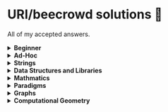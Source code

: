 # URI/beecrowd solutions :balloon:

All of my accepted answers.

<details>
  <summary><b>Beginner</b></summary>

  [[1001](solutions/beginner/1001.c)]
  [[1002](solutions/beginner/1002.c)]
  [[1003](solutions/beginner/1003.c)]
  [[1004](solutions/beginner/1004.c)]
  [[1005](solutions/beginner/1005.c)]
  [[1006](solutions/beginner/1006.c)]
  [[1007](solutions/beginner/1007.c)]
  [[1008](solutions/beginner/1008.c)]
  [[1009](solutions/beginner/1009.c)]
  [[1010](solutions/beginner/1010.c)]
  [[1011](solutions/beginner/1011.c)]
  [[1012](solutions/beginner/1012.c)]
  [[1013](solutions/beginner/1013.c)]
  [[1014](solutions/beginner/1014.c)]
  [[1015](solutions/beginner/1015.c)]
  [[1016](solutions/beginner/1016.c)]
  [[1017](solutions/beginner/1017.c)]
  [[1018](solutions/beginner/1018.c)]
  [[1019](solutions/beginner/1019.c)]
  [[1020](solutions/beginner/1020.c)]
  [[1021](solutions/beginner/1021.c)]
  [[1031](solutions/beginner/1031.c)]
  [[1035](solutions/beginner/1035.c)]
  [[1036](solutions/beginner/1036.c)]
  [[1037](solutions/beginner/1037.c)]
  [[1038](solutions/beginner/1038.c)]
  [[1040](solutions/beginner/1040.c)]
  [[1041](solutions/beginner/1041.c)]
  [[1042](solutions/beginner/1042.c)]
  [[1043](solutions/beginner/1043.c)]
  [[1044](solutions/beginner/1044.c)]
  [[1045](solutions/beginner/1045.c)]
  [[1046](solutions/beginner/1046.c)]
  [[1047](solutions/beginner/1047.c)]
  [[1048](solutions/beginner/1048.c)]
  [[1049](solutions/beginner/1049.c)]
  [[1050](solutions/beginner/1050.c)]
  [[1051](solutions/beginner/1051.c)]
  [[1052](solutions/beginner/1052.c)]
  [[1059](solutions/beginner/1059.c)]
  [[1060](solutions/beginner/1060.c)]
  [[1061](solutions/beginner/1061.c)]
  [[1064](solutions/beginner/1064.c)]
  [[1065](solutions/beginner/1065.c)]
  [[1066](solutions/beginner/1066.c)]
  [[1067](solutions/beginner/1067.c)]
  [[1070](solutions/beginner/1070.c)]
  [[1071](solutions/beginner/1071.c)]
  [[1072](solutions/beginner/1072.c)]
  [[1073](solutions/beginner/1073.c)]
  [[1074](solutions/beginner/1074.c)]
  [[1075](solutions/beginner/1075.c)]
  [[1078](solutions/beginner/1078.c)]
  [[1079](solutions/beginner/1079.c)]
  [[1080](solutions/beginner/1080.c)]
  [[1094](solutions/beginner/1094.c)]
  [[1095](solutions/beginner/1095.c)]
  [[1096](solutions/beginner/1096.c)]
  [[1097](solutions/beginner/1097.c)]
  [[1098](solutions/beginner/1098.c)]
  [[1099](solutions/beginner/1099.c)]
  [[1101](solutions/beginner/1101.c)]
  [[1113](solutions/beginner/1113.c)]
  [[1114](solutions/beginner/1114.c)]
  [[1115](solutions/beginner/1115.c)]
  [[1116](solutions/beginner/1116.c)]
  [[1117](solutions/beginner/1117.c)]
  [[1118](solutions/beginner/1118.c)]
  [[1131](solutions/beginner/1131.c)]
  [[1132](solutions/beginner/1132.c)]
  [[1133](solutions/beginner/1133.c)]
  [[1134](solutions/beginner/1134.c)]
  [[1142](solutions/beginner/1142.c)]
  [[1143](solutions/beginner/1143.c)]
  [[1144](solutions/beginner/1144.c)]
  [[1145](solutions/beginner/1145.c)]
  [[1146](solutions/beginner/1146.c)]
  [[1149](solutions/beginner/1149.c)]
  [[1150](solutions/beginner/1150.c)]
  [[1151](solutions/beginner/1151.c)]
  [[1153](solutions/beginner/1153.c)]
  [[1154](solutions/beginner/1154.c)]
  [[1155](solutions/beginner/1155.c)]
  [[1156](solutions/beginner/1156.c)]
  [[1157](solutions/beginner/1157.c)]
  [[1158](solutions/beginner/1158.c)]
  [[1159](solutions/beginner/1159.c)]
  [[1160](solutions/beginner/1160.c)]
  [[1164](solutions/beginner/1164.c)]
  [[1165](solutions/beginner/1165.c)]
  [[1172](solutions/beginner/1172.c)]
  [[1173](solutions/beginner/1173.c)]
  [[1174](solutions/beginner/1174.c)]
  [[1175](solutions/beginner/1175.c)]
  [[1176](solutions/beginner/1176.c)]
  [[1177](solutions/beginner/1177.c)]
  [[1178](solutions/beginner/1178.c)]
  [[1179](solutions/beginner/1179.c)]
  [[1180](solutions/beginner/1180.c)]
  [[1181](solutions/beginner/1181.c)]
  [[1182](solutions/beginner/1182.c)]
  [[1183](solutions/beginner/1183.c)]
  [[1184](solutions/beginner/1184.c)]
  [[1185](solutions/beginner/1185.c)]
  [[1186](solutions/beginner/1186.c)]
  [[1187](solutions/beginner/1187.c)]
  [[1188](solutions/beginner/1188.c)]
  [[1189](solutions/beginner/1189.c)]
  [[1190](solutions/beginner/1190.c)]
  [[1249](solutions/beginner/1249.c)]
  [[1408](solutions/beginner/1408.cpp)]
  [[1435](solutions/beginner/1435.c)]
  [[1478](solutions/beginner/1478.c)]
  [[1534](solutions/beginner/1534.c)]
  [[1541](solutions/beginner/1541.c)]
  [[1557](solutions/beginner/1557.c)]
  [[1564](solutions/beginner/1564.c)]
  [[1589](solutions/beginner/1589.c)]
  [[1759](solutions/beginner/1759.c)]
  [[1789](solutions/beginner/1789.c)]
  [[1827](solutions/beginner/1827.c)]
  [[1828](solutions/beginner/1828.c)]
  [[1837](solutions/beginner/1837.c)]
  [[1847](solutions/beginner/1847.c)]
  [[1848](solutions/beginner/1848.c)]
  [[1858](solutions/beginner/1858.c)]
  [[1864](solutions/beginner/1864.c)]
  [[1865](solutions/beginner/1865.c)]
  [[1866](solutions/beginner/1866.c)]
  [[1914](solutions/beginner/1914.c)]
  [[1924](solutions/beginner/1924.c)]
  [[1929](solutions/beginner/1929.c)]
  [[1930](solutions/beginner/1930.c)]
  [[1933](solutions/beginner/1933.c)]
  [[1957](solutions/beginner/1957.c)]
  [[1958](solutions/beginner/1958.c)]
  [[1959](solutions/beginner/1959.c)]
  [[1960](solutions/beginner/1960.c)]
  [[1961](solutions/beginner/1961.c)]
  [[1962](solutions/beginner/1962.c)]
  [[1963](solutions/beginner/1963.c)]
  [[1973](solutions/beginner/1973.c)]
  [[1983](solutions/beginner/1983.c)]
  [[1984](solutions/beginner/1984.c)]
  [[1985](solutions/beginner/1985.c)]
  [[2003](solutions/beginner/2003.c)]
  [[2006](solutions/beginner/2006.c)]
  [[2028](solutions/beginner/2028.c)]
  [[2029](solutions/beginner/2029.c)]
  [[2031](solutions/beginner/2031.c)]
  [[2057](solutions/beginner/2057.c)]
  [[2059](solutions/beginner/2059.c)]
  [[2060](solutions/beginner/2060.c)]
  [[2061](solutions/beginner/2061.c)]
  [[2126](solutions/beginner/2126.c)]
  [[2139](solutions/beginner/2139.c)]
  [[2140](solutions/beginner/2140.cpp)]
  [[2143](solutions/beginner/2143.c)]
  [[2146](solutions/beginner/2146.c)]
  [[2147](solutions/beginner/2147.c)]
  [[2152](solutions/beginner/2152.c)]
  [[2159](solutions/beginner/2159.c)]
  [[2160](solutions/beginner/2160.c)]
  [[2161](solutions/beginner/2161.cpp)]
  [[2163](solutions/beginner/2163.c)]
  [[2164](solutions/beginner/2164.c)]
  [[2165](solutions/beginner/2165.c)]
  [[2166](solutions/beginner/2166.cpp)]
  [[2167](solutions/beginner/2167.c)]
  [[2168](solutions/beginner/2168.c)]
  [[2172](solutions/beginner/2172.c)]
  [[2176](solutions/beginner/2176.c)]
  [[2203](solutions/beginner/2203.c)]
  [[2221](solutions/beginner/2221.c)]
  [[2234](solutions/beginner/2234.c)]
  [[2235](solutions/beginner/2235.c)]
  [[2310](solutions/beginner/2310.c)]
  [[2311](solutions/beginner/2311.c)]
  [[2313](solutions/beginner/2313.c)]
  [[2334](solutions/beginner/2334.c)]
  [[2344](solutions/beginner/2344.cpp)]
  [[2483](solutions/beginner/2483.c)]
  [[2486](solutions/beginner/2486.c)]
  [[2502](solutions/beginner/2502.cpp)]
  [[2510](solutions/beginner/2510.c)]
  [[2520](solutions/beginner/2520.cpp)]
  [[2523](solutions/beginner/2523.c)]
  [[2533](solutions/beginner/2533.c)]
  [[2534](solutions/beginner/2534.c)]
  [[2540](solutions/beginner/2540.c)]
  [[2542](solutions/beginner/2542.c)]
  [[2543](solutions/beginner/2543.c)]
  [[2544](solutions/beginner/2544.c)]
  [[2547](solutions/beginner/2547.c)]
  [[2551](solutions/beginner/2551.c)]
  [[2552](solutions/beginner/2552.cpp)]
  [[2554](solutions/beginner/2554.cpp)]
  [[2581](solutions/beginner/2581.cpp)]
  [[2582](solutions/beginner/2582.c)]
  [[2630](solutions/beginner/2630.cpp)]
  [[2670](solutions/beginner/2670.cpp)]
  [[2756](solutions/beginner/2756.cpp)]
  [[2791](solutions/beginner/2791.cpp)]
  [[2936](solutions/beginner/2936.cpp)]
  [[3046](solutions/beginner/3046.cpp)]
  [[3047](solutions/beginner/3047.cpp)]
  [[3053](solutions/beginner/3053.cpp)]
  [[3055](solutions/beginner/3055.cpp)]
  [[3250](solutions/beginner/3250.cpp)]

</details>

<details>
  <summary><b>Ad-Hoc</b></summary>

  [[1026](solutions/ad-hoc/1026.c)]
  [[1030](solutions/ad-hoc/1030.c)]
  [[1031](solutions/ad-hoc/1031.cpp)]
  [[1032](solutions/ad-hoc/1032.c)]
  [[1086](solutions/ad-hoc/1086.cpp)]
  [[1087](solutions/ad-hoc/1087.c)]
  [[1089](solutions/ad-hoc/1089.c)]
  [[1091](solutions/ad-hoc/1091.c)]
  [[1103](solutions/ad-hoc/1103.c)]
  [[1104](solutions/ad-hoc/1104.c)]
  [[1105](solutions/ad-hoc/1105.c)]
  [[1107](solutions/ad-hoc/1107.c)]
  [[1121](solutions/ad-hoc/1121.c)]
  [[1125](solutions/ad-hoc/1125.c)]
  [[1129](solutions/ad-hoc/1129.c)]
  [[1136](solutions/ad-hoc/1136.c)]
  [[1140](solutions/ad-hoc/1140.c)]
  [[1147](solutions/ad-hoc/1147.c)]
  [[1171](solutions/ad-hoc/1171.c)]
  [[1192](solutions/ad-hoc/1192.c)]
  [[1196](solutions/ad-hoc/1196.c)]
  [[1216](solutions/ad-hoc/1216.c)]
  [[1245](solutions/ad-hoc/1245.c)]
  [[1250](solutions/ad-hoc/1250.c)]
  [[1329](solutions/ad-hoc/1329.c)]
  [[1387](solutions/ad-hoc/1387.c)]
  [[1397](solutions/ad-hoc/1397.c)]
  [[1437](solutions/ad-hoc/1437.c)]
  [[1467](solutions/ad-hoc/1467.c)]
  [[1486](solutions/ad-hoc/1486.cpp)]
  [[1542](solutions/ad-hoc/1542.c)]
  [[1546](solutions/ad-hoc/1546.c)]
  [[1547](solutions/ad-hoc/1547.c)]
  [[1553](solutions/ad-hoc/1553.c)]
  [[1943](solutions/ad-hoc/1943.cpp)]
  [[2058](solutions/ad-hoc/2058.cpp)]
  [[2187](solutions/ad-hoc/2187.c)]
  [[2189](solutions/ad-hoc/2189.c)]
  [[2191](solutions/ad-hoc/2191.c)]
  [[2227](solutions/ad-hoc/2227.c)]
  [[2228](solutions/ad-hoc/2228.c)]
  [[2230](solutions/ad-hoc/2230.cpp)]
  [[2231](solutions/ad-hoc/2231.c)]
  [[2247](solutions/ad-hoc/2247.c)]
  [[2248](solutions/ad-hoc/2248.c)]
  [[2250](solutions/ad-hoc/2250.c)]
  [[2251](solutions/ad-hoc/2251.c)]
  [[2288](solutions/ad-hoc/2288.cpp)]
  [[2294](solutions/ad-hoc/2294.cpp)]
  [[2301](solutions/ad-hoc/2301.c)]
  [[2312](solutions/ad-hoc/2312.cpp)]
  [[2317](solutions/ad-hoc/2317.cpp)]
  [[2323](solutions/ad-hoc/2323.c)]
  [[2331](solutions/ad-hoc/2331.cpp)]
  [[2339](solutions/ad-hoc/2339.cpp)]
  [[2341](solutions/ad-hoc/2341.cpp)]
  [[2342](solutions/ad-hoc/2342.cpp)]
  [[2367](solutions/ad-hoc/2367.cpp)]
  [[2374](solutions/ad-hoc/2374.cpp)]
  [[2378](solutions/ad-hoc/2378.cpp)]
  [[2381](solutions/ad-hoc/2381.cpp)]
  [[2388](solutions/ad-hoc/2388.cpp)]
  [[2391](solutions/ad-hoc/2391.cpp)]
  [[2392](solutions/ad-hoc/2392.cpp)]
  [[2393](solutions/ad-hoc/2393.cpp)]
  [[2394](solutions/ad-hoc/2394.cpp)]
  [[2395](solutions/ad-hoc/2395.cpp)]
  [[2396](solutions/ad-hoc/2396.cpp)]
  [[2397](solutions/ad-hoc/2397.cpp)]
  [[2398](solutions/ad-hoc/2398.cpp)]
  [[2399](solutions/ad-hoc/2399.cpp)]
  [[2400](solutions/ad-hoc/2400.cpp)]
  [[2402](solutions/ad-hoc/2402.cpp)]
  [[2405](solutions/ad-hoc/2405.cpp)]
  [[2406](solutions/ad-hoc/2406.cpp)]
  [[2408](solutions/ad-hoc/2408.cpp)]
  [[2413](solutions/ad-hoc/2413.cpp)]
  [[2414](solutions/ad-hoc/2414.cpp)]
  [[2415](solutions/ad-hoc/2415.cpp)]
  [[2416](solutions/ad-hoc/2416.cpp)]
  [[2417](solutions/ad-hoc/2417.cpp)]
  [[2418](solutions/ad-hoc/2418.cpp)]
  [[2423](solutions/ad-hoc/2423.cpp)]
  [[2424](solutions/ad-hoc/2424.cpp)]
  [[2427](solutions/ad-hoc/2427.cpp)]
  [[2434](solutions/ad-hoc/2434.cpp)]
  [[2451](solutions/ad-hoc/2451.cpp)]
  [[2454](solutions/ad-hoc/2454.cpp)]
  [[2455](solutions/ad-hoc/2455.cpp)]
  [[2456](solutions/ad-hoc/2456.cpp)]
  [[2459](solutions/ad-hoc/2459.cpp)]
  [[2463](solutions/ad-hoc/2463.c)]
  [[2465](solutions/ad-hoc/2465.cpp)]
  [[2466](solutions/ad-hoc/2466.cpp)]
  [[2472](solutions/ad-hoc/2472.cpp)]
  [[2473](solutions/ad-hoc/2473.cpp)]
  [[2650](solutions/ad-hoc/2650.cpp)]
  [[2679](solutions/ad-hoc/2679.cpp)]
  [[2682](solutions/ad-hoc/2682.cpp)]
  [[3048](solutions/ad-hoc/3048.cpp)]
  [[3050](solutions/ad-hoc/3050.cpp)]
  [[3052](solutions/ad-hoc/3052.cpp)]
  [[3056](solutions/ad-hoc/3056.cpp)]
  [[3058](solutions/ad-hoc/3058.cpp)]
  [[3059](solutions/ad-hoc/3059.cpp)]
  [[3060](solutions/ad-hoc/3060.cpp)]
  [[3063](solutions/ad-hoc/3063.cpp)]
  [[3351](solutions/ad-hoc/3351.cpp)]

</details>

<details>
  <summary><b>Strings</b></summary>

  [[1024](solutions/strings/1024.c)]
  [[1120](solutions/strings/1120.c)]
  [[1168](solutions/strings/1168.c)]
  [[1234](solutions/strings/1234.cpp)]
  [[1235](solutions/strings/1235.c)]
  [[1238](solutions/strings/1238.c)]
  [[1239](solutions/strings/1239.c)]
  [[1241](solutions/strings/1241.c)]
  [[1248](solutions/strings/1248.c)]
  [[1253](solutions/strings/1253.c)]
  [[1255](solutions/strings/1255.c)]
  [[1586](solutions/strings/1586.cpp)]
  [[1846](solutions/strings/1846.cpp)]

</details>

<details>
  <summary><b>Data Structures and Libraries</b></summary>

  [[1022](solutions/ds/1022.c)]
  [[1023](solutions/ds/1023.cpp)]
  [[1025](solutions/ds/1025.c)]
  [[1062](solutions/ds/1062.cpp)]
  [[1063](solutions/ds/1063.cpp)]
  [[1068](solutions/ds/1068.c)]
  [[1069](solutions/ds/1069.cpp)]
  [[1088](solutions/ds/1088.c)]
  [[1110](solutions/ds/1110.c)]
  [[1112](solutions/ds/1112.cpp)]
  [[1119](solutions/ds/1119.cpp)]
  [[1162](solutions/ds/1162.c)]
  [[1211](solutions/ds/1211.cpp)]
  [[1242](solutions/ds/1242.c)]
  [[1244](solutions/ds/1244.cpp)]
  [[1251](solutions/ds/1251.c)]
  [[1252](solutions/ds/1252.c)]
  [[1258](solutions/ds/1258.c)]
  [[1301](solutions/ds/1301.cpp)]
  [[1548](solutions/ds/1548.c)]
  [[1804](solutions/ds/1804.cpp)]
  [[2380](solutions/ds/2380.cpp)]
  [[2531](solutions/ds/2531.cpp)]
  [[2539](solutions/ds/2539.cpp)]
  [[2560](solutions/ds/2560.cpp)]
  [[2633](solutions/ds/2633.cpp)]
  [[2655](solutions/ds/2655.cpp)]
  [[2916](solutions/ds/2916.cpp)]

</details>

<details>
  <summary><b>Mathmatics</b></summary>

  [[1028](solutions/math/1028.c)]
  [[1093](solutions/math/1093.c)]
  [[1161](solutions/math/1161.c)]
  [[1163](solutions/math/1163.c)]
  [[1169](solutions/math/1169.c)]
  [[1170](solutions/math/1170.c)]
  [[1197](solutions/math/1197.c)]
  [[1198](solutions/math/1198.c)]
  [[1214](solutions/math/1214.c)]
  [[1221](solutions/math/1221.c)]
  [[1240](solutions/math/1240.c)]
  [[1247](solutions/math/1247.c)]
  [[1436](solutions/math/1436.c)]
  [[1554](solutions/math/1554.c)]
  [[1555](solutions/math/1555.c)]
  [[1582](solutions/math/1582.c)]
  [[1585](solutions/math/1585.c)]
  [[1620](solutions/math/1620.c)]
  [[1805](solutions/math/1805.c)]
  [[1921](solutions/math/1921.c)]
  [[2180](solutions/math/2180.c)]
  [[2222](solutions/math/2222.c)]
  [[2497](solutions/math/2497.c)]
  [[2516](solutions/math/2516.c)]
  [[2667](solutions/math/2667.cpp)]
  [[2674](solutions/math/2674.cpp)]
  [[3049](solutions/math/3049.cpp)]

</details>

<details>
  <summary><b>Paradigms</b></summary>

  [[1029](solutions/paradigms/1029.c)]
  [[1034](solutions/paradigms/1034.cpp)]
  [[1166](solutions/paradigms/1166.cpp)]
  [[1286](solutions/paradigms/1286.cpp)]
  [[1310](solutions/paradigms/1310.cpp)]
  [[3051](solutions/paradigms/3051.cpp)]

</details>

<details>
  <summary><b>Graphs</b></summary>

  [[1081](solutions/graph/1081.cpp)]
  [[1082](solutions/graph/1082.cpp)]
  [[1100](solutions/graph/1100.cpp)]
  [[1128](solutions/graph/1128.cpp)]
  [[1148](solutions/graph/1148.cpp)]
  [[1152](solutions/graph/1152.cpp)]
  [[1194](solutions/graph/1194.cpp)]
  [[1195](solutions/graph/1195.c)]
  [[1200](solutions/graph/1200.c)]
  [[1201](solutions/graph/1201.cpp)]
  [[1402](solutions/graph/1402.cpp)]
  [[1552](solutions/graph/1552.cpp)]
  [[1774](solutions/graph/1774.cpp)]
  [[1835](solutions/graph/1835.cpp)]
  [[1907](solutions/graph/1907.cpp)]
  [[1910](solutions/graph/1910.cpp)]
  [[1923](solutions/graph/1923.cpp)]
  [[1925](solutions/graph/1925.cpp)]
  [[2246](solutions/graph/2246.cpp)]
  [[2249](solutions/graph/2249.cpp)]
  [[2300](solutions/graph/2300.cpp)]
  [[2359](solutions/graph/2359.cpp)]
  [[2372](solutions/graph/2372.cpp)]
  [[2404](solutions/graph/2404.cpp)]
  [[2412](solutions/graph/2412.cpp)]
  [[2419](solutions/graph/2419.cpp)]
  [[2440](solutions/graph/2440.cpp)]
  [[2666](solutions/graph/2666.cpp)]
  [[3061](solutions/graph/3061.cpp)]

</details>

<details>
  <summary><b>Computational Geometry</b></summary>

  [[1039](solutions/geometry/1039.c)]
  [[1124](solutions/geometry/1124.c)]
  [[1549](solutions/geometry/1549.cpp)]
  [[1875](solutions/geometry/1875.c)]
  [[2158](solutions/geometry/2158.c)]
  [[2518](solutions/geometry/2518.c)]

</details>

